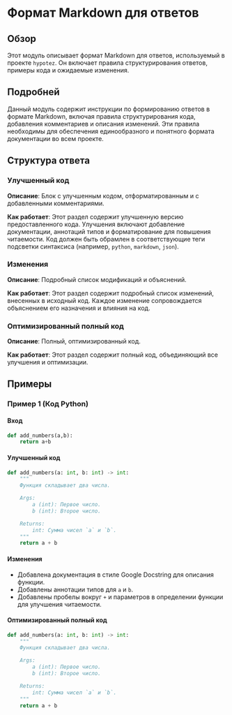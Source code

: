 # Формат Markdown для ответов

## Обзор

Этот модуль описывает формат Markdown для ответов, используемый в проекте `hypotez`. Он включает правила структурирования ответов, примеры кода и ожидаемые изменения.

## Подробней

Данный модуль содержит инструкции по формированию ответов в формате Markdown, включая правила структурирования кода, добавления комментариев и описания изменений. Эти правила необходимы для обеспечения единообразного и понятного формата документации во всем проекте.

## Структура ответа

### Улучшенный код

**Описание**: Блок с улучшенным кодом, отформатированным и с добавленными комментариями.

**Как работает**: Этот раздел содержит улучшенную версию предоставленного кода. Улучшения включают добавление документации, аннотаций типов и форматирование для повышения читаемости. Код должен быть обрамлен в соответствующие теги подсветки синтаксиса (например, `python`, `markdown`, `json`).

### Изменения

**Описание**: Подробный список модификаций и объяснений.

**Как работает**: Этот раздел содержит подробный список изменений, внесенных в исходный код. Каждое изменение сопровождается объяснением его назначения и влияния на код.

### Оптимизированный полный код

**Описание**: Полный, оптимизированный код.

**Как работает**: Этот раздел содержит полный код, объединяющий все улучшения и оптимизации.

## Примеры

### Пример 1 (Код Python)

#### Вход

```python
def add_numbers(a,b):
    return a+b
```

#### Улучшенный код

```python
def add_numbers(a: int, b: int) -> int:
    """
    Функция складывает два числа.

    Args:
        a (int): Первое число.
        b (int): Второе число.

    Returns:
        int: Сумма чисел `a` и `b`.
    """
    return a + b
```

#### Изменения

- Добавлена документация в стиле Google Docstring для описания функции.
- Добавлены аннотации типов для `a` и `b`.
- Добавлены пробелы вокруг `+` и параметров в определении функции для улучшения читаемости.

#### Оптимизированный полный код

```python
def add_numbers(a: int, b: int) -> int:
    """
    Функция складывает два числа.

    Args:
        a (int): Первое число.
        b (int): Второе число.

    Returns:
        int: Сумма чисел `a` и `b`.
    """
    return a + b
```